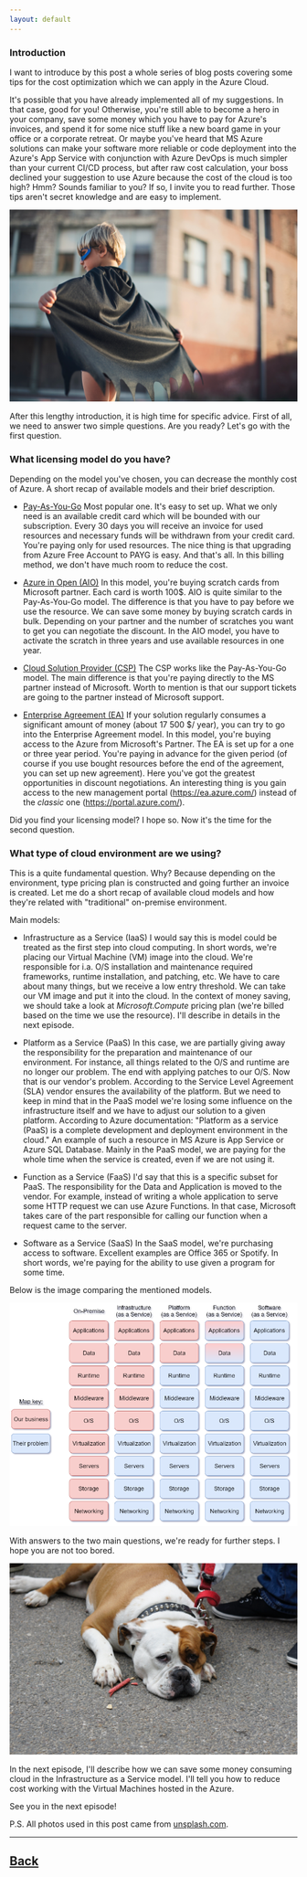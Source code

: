 ```yaml
---
layout: default
---
```


### Introduction

I want to introduce by this post a whole series of blog posts covering some tips for the cost optimization which we can apply in the Azure Cloud. 

It's possible that you have already implemented all of my suggestions. In that case, good for you! Otherwise, you're still able to become a hero in your company, save some money which you have to pay for Azure's invoices, and spend it for some nice stuff like a new board game in your office or a corporate retreat. Or maybe you've heard that MS Azure solutions can make your software more reliable or code deployment into the Azure's App Service with conjunction with Azure DevOps is much simpler than your current CI/CD process, but after raw cost calculation, your boss declined your suggestion to use Azure because the cost of the cloud is too high? Hmm? Sounds familiar to you? If so, I invite you to read further. Those tips aren't secret knowledge and are easy to implement.

![Hero](https://raw.githubusercontent.com/rafalpienkowski/resources/master/azure-cost-opt/hero.png)

After this lengthy introduction, it is high time for specific advice. 
First of all, we need to answer two simple questions. Are you ready? Let's go with the first question.

### What licensing model do you have?

Depending on the model you've chosen, you can decrease the monthly cost of Azure. A short recap of available models and their brief description.

- [Pay-As-You-Go](https://azure.microsoft.com/en-us/offers/ms-azr-0003p/)
Most popular one. It's easy to set up. What we only need is an available credit card which will be bounded with our subscription. Every 30 days you will receive an invoice for used resources and necessary funds will be withdrawn from your credit card.  You're paying only for used resources. The nice thing is that upgrading from Azure Free Account to PAYG is easy.  And that's all. In this billing method, we don't have much room to reduce the cost.


- [Azure in Open (AIO)](https://azure.microsoft.com/en-us/offers/ms-azr-0111p/)
In this model, you're buying scratch cards from Microsoft partner. Each card is worth 100$. AIO is quite similar to the Pay-As-You-Go model. The difference is that you have to pay before we use the resource. We can save some money by buying scratch cards in bulk. Depending on your partner and the number of scratches you want to get you can negotiate the discount. In the AIO model, you have to activate the scratch in three years and use available resources in one year.


- [Cloud Solution Provider (CSP)](https://partner.microsoft.com/en-us/cloud-solution-provider)
The CSP works like the Pay-As-You-Go model. The main difference is that you're paying directly to the MS partner instead of Microsoft. Worth to mention is that our support tickets are going to the partner instead of Microsoft support.


- [Enterprise Agreement (EA)](https://azure.microsoft.com/en-us/pricing/purchase-options/enterprise-agreement/)
If your solution regularly consumes a significant amount of money (about 17 500 $/ year), you can try to go into the Enterprise Agreement model. In this model, you're buying access to the Azure from Microsoft's Partner. The EA is set up for a one or three year period. You're paying in advance for the given period (of course if you use bought resources before the end of the agreement, you can set up new agreement). Here you've got the greatest opportunities in discount negotiations. An interesting thing is you gain access to the new management portal (https://ea.azure.com/) instead of the *classic* one (https://portal.azure.com/).

Did you find your licensing model? I hope so. Now it's the time for the second question.

### What type of cloud environment are we using?
This is a quite fundamental question. Why? Because depending on the environment, type pricing plan is constructed and going further an invoice is created.  Let me do a  short recap of available cloud models and how they're related with "traditional" on-premise environment.

Main models:

- Infrastructure as a Service (IaaS)
I would say this is model could be treated as the first step into cloud computing. In short words, we're placing our Virtual Machine (VM) image into the cloud. We're responsible for i.a. O/S installation and maintenance required frameworks, runtime installation, and patching, etc. We have to care about many things, but we receive a low entry threshold. We can take our VM image and put it into the cloud. In the context of money saving, we should take a look at *Microsoft.Compute* pricing plan (we're billed based on the time we use the resource). I'll describe in details in the next episode.


- Platform as a Service (PaaS)
In this case, we are partially giving away the responsibility for the preparation and maintenance of our environment. For instance, all things related to the O/S and runtime are no longer our problem. The end with applying patches to our O/S. Now that is our vendor's problem. According to the Service Level Agreement (SLA) vendor ensures the availability of the platform. But we need to keep in mind that in the PaaS model we're losing some influence on the infrastructure itself and we have to adjust our solution to a given platform. According to Azure documentation: "Platform as a service (PaaS) is a complete development and deployment environment in the cloud." An example of such a resource in MS Azure is App Service or Azure SQL Database. Mainly in the PaaS model, we are paying for the whole time when the service is created, even if we are not using it. 


- Function as a Service (FaaS)
I'd say that this is a specific subset for PaaS. The responsibility for the Data and Application is moved to the vendor. For example, instead of writing a whole application to serve some HTTP request we can use Azure Functions. In that case, Microsoft takes care of the part responsible for calling our function when a request came to the server.


- Software as a Service (SaaS)
In the SaaS model, we're purchasing access to software. Excellent examples are Office 365 or Spotify. In short words, we're paying for the ability to use given a program for some time.

Below is the image comparing the mentioned models.

![On-Prem vs IaaS vs PaaS vs SaaS](https://raw.githubusercontent.com/rafalpienkowski/resources/master/azure-cost-opt/cloud-model.png)

With answers to the two main questions, we're ready for further steps. I hope you are not too bored. 

![Bored](https://raw.githubusercontent.com/rafalpienkowski/resources/master/azure-cost-opt/bored.png)

In the next episode, I'll describe how we can save some money consuming cloud in the Infrastructure as a Service model. I'll tell you how to reduce cost working with the Virtual Machines hosted in the Azure.

See you in the next episode!

P.S. All photos used in this post came from [unsplash.com](https://unsplash.com/).


___    

## [Back](/)